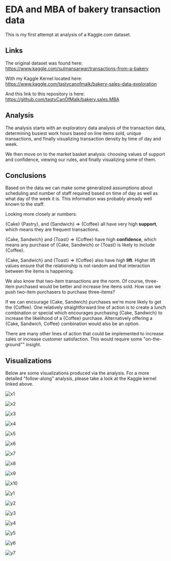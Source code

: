 # EDA and MBA of bakery transaction data
This is my first attempt at analysis of a Kaggle.com dataset.

## Links
The original dataset was found here: https://www.kaggle.com/sulmansarwar/transactions-from-a-bakery

With my Kaggle Kernel located here:
https://www.kaggle.com/tastycanofmalk/bakery-sales-data-exploration

And this link to this repository is here: https://github.com/tastyCanOfMalk/bakery.sales.MBA

## Analysis
The analysis starts with an exploratory data analysis of the transaction data, determining busiest work hours based on line items sold, unique transactions, and finally visualizing transaction density by time of day and week.

We then move on to the market basket analysis: choosing values of support and confidence, viewing our rules, and finally visualizing some of them.

## Conclusions
Based on the data we can make some generalized assumptions about scheduling and number of staff required based on time of day as well as what day of the week it is. This information was probably already well known to the staff.

Looking more closely ar numbers:

{Cake} {Pastry}, and {Sandwich} => {Coffee} all have very high **support**, which means they are frequent transactions.

{Cake, Sandwich} and {Toast} => {Coffee} have high **confidence**, which means any purchase of {Cake, Sandwich} or {Toast} is likely to include {Coffee}.

{Cake, Sandwich} and {Toast} => {Coffee} also have high **lift**. Higher lift values ensure that the relationship is not random and that interaction between the items is happening.

We also know that two-item transactions are the norm. Of course, three-item purchased would be better and increase line items sold. How can we push two-item purchasers to purchase three-items? 

If we can encourage {Cake, Sandwich} purchases we're more likely to get the {Coffee}. One relatively straightforward line of action is to create a lunch combination or special which encourages purchasing {Cake, Sandwich} to increase the likelihood of a {Coffee} purchase. Alternatively offering a {Cake, Sandwich, Coffee} combination would also be an option.

There are many other lines of action that could be implemented to increase sales or increase customer satisfaction. This would require some "on-the-ground"" insight.

## Visualizations
Below are some visualizations produced via the analysis. For a more detailed "follow-along" analysis, please take a look at the Kaggle kernel linked above.

![x1](/images/x1.png?raw=true "x1")

![x2](/images/x2.png?raw=true "x2")

![x3](/images/x3.png?raw=true "x3")

![x4](/images/x4.png?raw=true "x4")

![x5](/images/x5.png?raw=true "x5")

![x6](/images/x6.png?raw=true "x6")

![x7](/images/x7.png?raw=true "x7")

![x8](/images/x8.png?raw=true "x8")

![x9](/images/x9.png?raw=true "x9")

![x10](/images/x10.png?raw=true "x10")

![y1](/images/y1.png?raw=true "y1")

![y2](/images/y2.png?raw=true "y2")

![y3](/images/y3.png?raw=true "y3")

![y4](/images/y4.png?raw=true "y4")

![y5](/images/y5.png?raw=true "y5")

![y6](/images/y6.png?raw=true "y6")

![y7](/images/y7.png?raw=true "y7")
